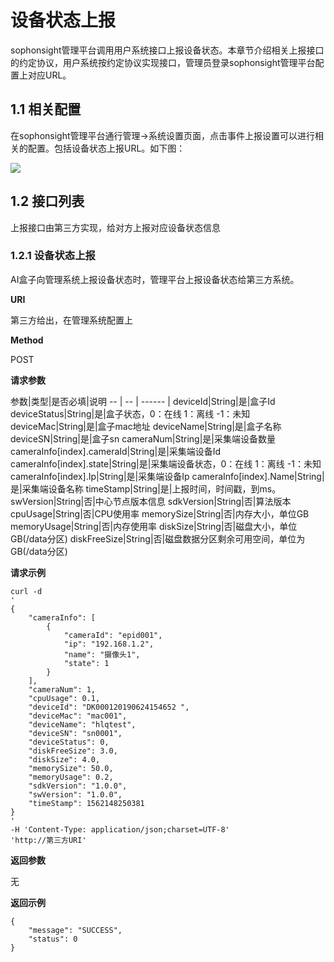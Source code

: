 # 设备状态上报 #

sophonsight管理平台调用用户系统接口上报设备状态。本章节介绍相关上报接口的约定协议，用户系统按约定协议实现接口，管理员登录sophonsight管理平台配置上对应URL。

## 1.1 相关配置 ##

在sophonsight管理平台通行管理->系统设置页面，点击事件上报设置可以进行相关的配置。包括设备状态上报URL。如下图：

![](../../../../imgs/shebei-she-bei-shang-bao.png)

## 1.2 接口列表 ##

上报接口由第三方实现，给对方上报对应设备状态信息

### 1.2.1 设备状态上报 ###

AI盒子向管理系统上报设备状态时，管理平台上报设备状态给第三方系统。

**URI**

第三方给出，在管理系统配置上

**Method**

POST

**请求参数**

参数|类型|是否必填|说明
--  | -- | ------ |
deviceId|String|是|盒子Id
deviceStatus|String|是|盒子状态，0：在线 1：离线 -1：未知
deviceMac|String|是|盒子mac地址
deviceName|String|是|盒子名称
deviceSN|String|是|盒子sn
cameraNum|String|是|采集端设备数量
cameraInfo[index].cameraId|String|是|采集端设备Id
cameraInfo[index].state|String|是|采集端设备状态，0：在线 1：离线 -1：未知
cameraInfo[index].Ip|String|是|采集端设备Ip
cameraInfo[index].Name|String|是|采集端设备名称
timeStamp|String|是|上报时间，时间戳，到ms。
swVersion|String|否|中心节点版本信息
sdkVersion|String|否|算法版本
cpuUsage|String|否|CPU使用率
memorySize|String|否|内存大小，单位GB
memoryUsage|String|否|内存使用率
diskSize|String|否|磁盘大小，单位GB(/data分区)
diskFreeSize|String|否|磁盘数据分区剩余可用空间，单位为GB(/data分区)

**请求示例**

    curl -d
    '
    {
  		"cameraInfo": [
    		{
      			"cameraId": "epid001",
      			"ip": "192.168.1.2",
      			"name": "摄像头1",
      			"state": 1
    		}
  		],
  		"cameraNum": 1,
  		"cpuUsage": 0.1,
  		"deviceId": "DK000120190624154652 ",
  		"deviceMac": "mac001",
  		"deviceName": "hlqtest",
  		"deviceSN": "sn0001",
  		"deviceStatus": 0,
  		"diskFreeSize": 3.0,
  		"diskSize": 4.0,
  		"memorySize": 50.0,
  		"memoryUsage": 0.2,
  		"sdkVersion": "1.0.0",
  		"swVersion": "1.0.0",
  		"timeStamp": 1562148250381
	}
    '
    -H 'Content-Type: application/json;charset=UTF-8'
    'http://第三方URI'

**返回参数**

无

**返回示例**

    {     
    	"message": "SUCCESS",
    	"status": 0
	}
